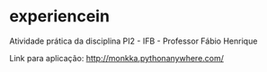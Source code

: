 # experiencein
Atividade prática da disciplina PI2 - IFB - Professor Fábio Henrique

Link para aplicação: http://monkka.pythonanywhere.com/
